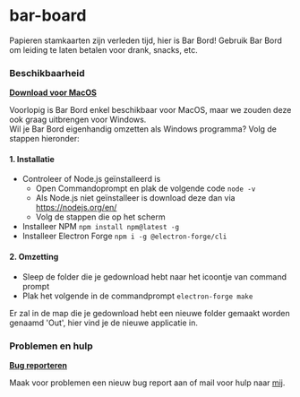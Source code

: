 # bar-board
Papieren stamkaarten zijn verleden tijd, hier is Bar Bord! Gebruik Bar Bord om leiding te laten betalen voor drank, snacks, etc.

### Beschikbaarheid
**[Download voor MacOS](https://github.com/lennertderyck/bar-board/releases)**

Voorlopig is Bar Bord enkel beschikbaar voor MacOS, maar we zouden deze ook graag uitbrengen voor Windows.<br>
Wil je Bar Bord eigenhandig omzetten als Windows programma? Volg de stappen hieronder:

#### 1. Installatie
- Controleer of Node.js geïnstalleerd is
  - Open Commandoprompt en plak de volgende code ```node -v```
  - Als Node.js niet geïnstalleer is download deze dan via https://nodejs.org/en/
  - Volg de stappen die op het scherm 
- Installeer NPM ```npm install npm@latest -g```
- Installeer Electron Forge ```npm i -g @electron-forge/cli```

#### 2. Omzetting
- Sleep de folder die je gedownload hebt naar het icoontje van command prompt
- Plak het volgende in de commandprompt ```electron-forge make```

Er zal in de map die je gedownload hebt een nieuwe folder gemaakt worden genaamd 'Out', hier vind je de nieuwe applicatie in.

### Problemen en hulp
**[Bug reporteren](https://github.com/lennertderyck/bar-board/issues/new?assignees=&labels=bug&template=bug_report.md&title=)**

Maak voor problemen een nieuw bug report aan of mail voor hulp naar [mij](mailto:hello@lennertderyck.be).

